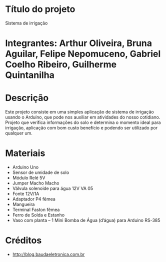 # Título do projeto
Sistema de irrigação 
# Integrantes: Arthur Oliveira, Bruna Aguilar, Felipe Nepomuceno, Gabriel Coelho Ribeiro, Guilherme Quintanilha
# Descrição
Este projeto consiste em uma simples aplicação de sistema de irrigação usando o Arduíno, que pode nos auxiliar em atividades do nosso cotidiano. Projeto que verifica informações do solo e determina o momento ideal para irrigação, aplicação com bom custo benefício e podendo ser utilizado por qualquer um.
# Materiais
- Arduino Uno
- Sensor de umidade de solo
- Módulo Relé 5V
- Jumper Macho Macho
- Válvula solenoide para água 12V VA 05
- Fonte 12V/1A
- Adaptador P4 fêmea
- Mangueira
- Terminal Faston fêmea 
- Ferro de Solda e Estanho 
- Vaso com planta
– 1 Mini Bomba de Água (d’água) para Arduino RS-385
# Créditos 
- http://blog.baudaeletronica.com.br



